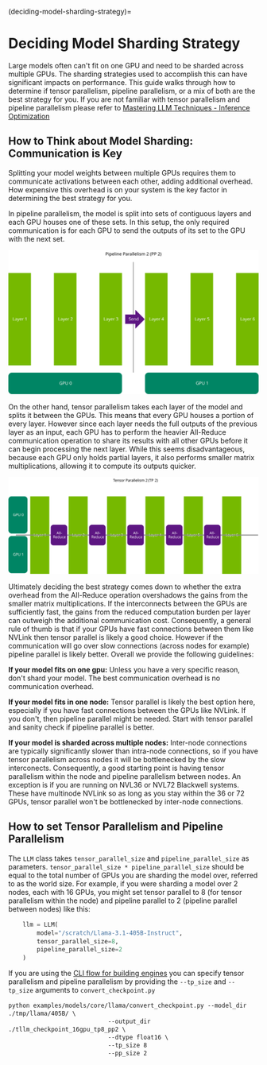 (deciding-model-sharding-strategy)=

# Deciding Model Sharding Strategy

Large models often can't fit on one GPU and need to be sharded across multiple GPUs. The sharding strategies used to accomplish this can have significant impacts on performance. This guide walks through how to determine if tensor parallelism, pipeline parallelism, or a mix of both are the best strategy for you. If you are not familiar with tensor parallelism and pipeline parallelism please refer to [Mastering LLM Techniques - Inference Optimization](https://developer.nvidia.com/blog/mastering-llm-techniques-inference-optimization/)


## How to Think about Model Sharding: Communication is Key

Splitting your model weights between multiple GPUs requires them to communicate activations between each other, adding additional overhead. How expensive this overhead is on your system is the key factor in determining the best strategy for you.

In pipeline parallelism, the model is split into sets of contiguous layers and each GPU houses one of these sets. In this setup, the only required communication is for each GPU to send the outputs of its set to the GPU with the next set.

![Pipeline Parallel Visualization](../../media/Pipeline_Parallel_Vis.svg)


 On the other hand, tensor parallelism takes each layer of the model and splits it between the GPUs. This means that every GPU houses a portion of every layer. However since each layer needs the full outputs of the previous layer as an input, each GPU has to perform the heavier All-Reduce communication operation to share its results with all other GPUs before it can begin processing the next layer. While this seems disadvantageous, because each GPU only holds partial layers, it also performs smaller matrix multiplications, allowing it to compute its outputs quicker.

 ![Tensor Parallel Visualization](../../media/Tensor_Parallelism_Vis.svg)


 Ultimately deciding the best strategy comes down to whether the extra overhead from the All-Reduce operation overshadows the gains from the smaller matrix multiplications. If the interconnects between the GPUs are sufficiently fast, the gains from the reduced computation burden per layer can outweigh the additional communication cost. Consequently, a general rule of thumb is that if your GPUs have fast connections between them like NVLink then tensor parallel is likely a good choice. However if the communication will go over slow connections (across nodes for example) pipeline parallel is likely better. Overall we provide the following guidelines:

**If your model fits on one gpu:** Unless you have a very specific reason, don't shard your model. The best communication overhead is no communication overhead.

**If your model fits in one node:** Tensor parallel is likely the best option here, especially if you have fast connections between the GPUs like NVLink. If you don't, then pipeline parallel might be needed. Start with tensor parallel and sanity check if pipeline parallel is better.

**If your model is sharded across multiple nodes:** Inter-node connections are typically significantly slower than intra-node connections, so if you have tensor parallelism across nodes it will be bottlenecked by the slow interconects. Consequently, a good starting point is having tensor parallelism within the node and pipeline parallelism between nodes. An exception is if you are running on NVL36 or NVL72 Blackwell systems. These have multinode NVLink so as long as you stay within the 36 or 72 GPUs, tensor parallel won't be bottlenecked by inter-node connections.

## How to set Tensor Parallelism and Pipeline Parallelism

The `LLM` class takes `tensor_parallel_size` and `pipeline_parallel_size` as parameters. `tensor_parallel_size * pipeline_parallel_size` should be equal to the total number of GPUs you are sharding the model over, referred to as the world size. For example, if you were sharding a model over 2 nodes, each with 16 GPUs, you might set tensor parallel to 8 (for tensor parallelism within the node) and pipeline parallel to 2 (pipeline parallel between nodes) like this:

```python
    llm = LLM(
        model="/scratch/Llama-3.1-405B-Instruct",
        tensor_parallel_size=8,
        pipeline_parallel_size=2
    )
```

If you are using the [CLI flow for building engines](./benchmarking-default-performance.md#building-and-saving-engines-via-cli) you can specify tensor parallelism and pipeline parallelism by providing the `--tp_size` and `--tp_size` arguments to `convert_checkpoint.py`

```
python examples/models/core/llama/convert_checkpoint.py --model_dir ./tmp/llama/405B/ \
                            --output_dir ./tllm_checkpoint_16gpu_tp8_pp2 \
                            --dtype float16 \
                            --tp_size 8
                            --pp_size 2
```
